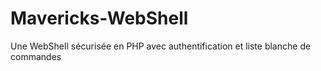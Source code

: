 # Mavericks-WebShell
 Une WebShell sécurisée en PHP avec authentification et liste blanche de commandes
